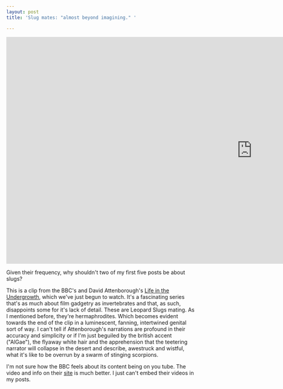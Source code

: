 ```yaml
---
layout: post
title: 'Slug mates: "almost beyond imagining." '

---
```

<iframe width="1300" height="600" src="https://www.youtube.com/embed/wG9qpZ89qzc" 
    frameborder="0" allow="accelerometer; encrypted-media; gyroscope; picture-in-picture" allowfullscreen>
</iframe>

Given their frequency, why shouldn't two of my first five posts be about slugs?

<!--more-->
This is a clip from the BBC's and David Attenborough's <a href="http://en.wikipedia.org/wiki/Life_in_the_Undergrowth">Life in the
Undergrowth</a>, which we've just begun to watch.  It's a fascinating series that's as much about film gadgetry as invertebrates and
that, as such, disappoints some for it's lack of detail.  These are Leopard Slugs mating.  As I mentioned before, they're
hermaphrodites.  Which becomes evident towards the end of the clip in a luminescent, fanning, intertwined genital sort of way.  I
can't tell if Attenborough's narrations are profound in their accuracy and simplicity or if I'm just beguiled by the british accent
("AlGae"), the flyaway white hair and the apprehension that the teetering narrator will collapse in the desert and describe,
awestruck and wistful, what it's like to be overrun by a swarm of stinging scorpions.

I'm not sure how the BBC feels about its content being on you tube.  The video and info on their <a
href="http://www.bbc.co.uk/sn/tvradio/programmes/lifeintheundergrowth/video.shtml">site</a>  is much better.  I just can't embed
their videos in my posts.
